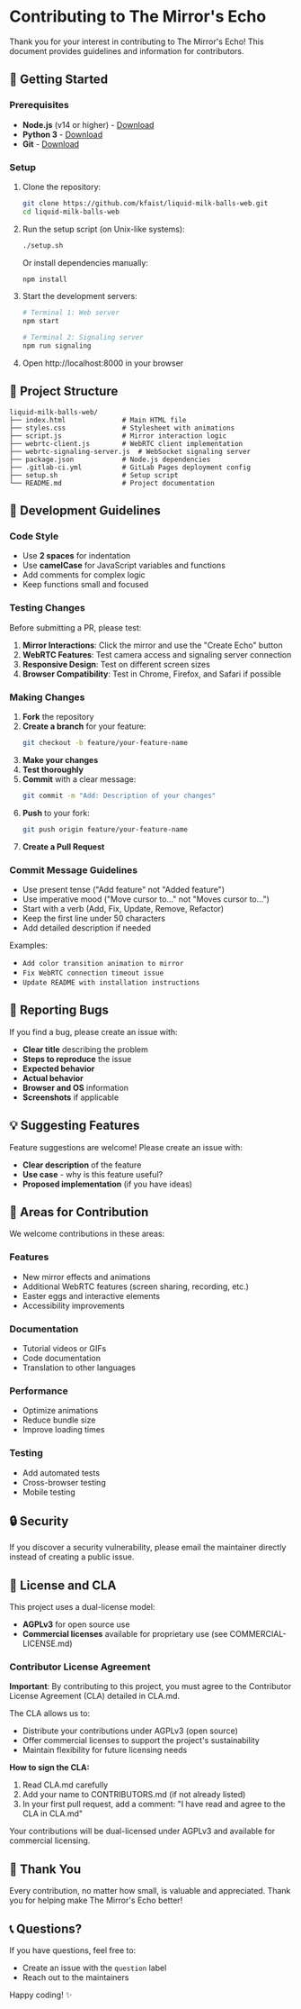 # Contributing to The Mirror's Echo

Thank you for your interest in contributing to The Mirror's Echo! This document provides guidelines and information for contributors.

## 🚀 Getting Started

### Prerequisites

- **Node.js** (v14 or higher) - [Download](https://nodejs.org/)
- **Python 3** - [Download](https://www.python.org/)
- **Git** - [Download](https://git-scm.com/)

### Setup

1. Clone the repository:
   ```bash
   git clone https://github.com/kfaist/liquid-milk-balls-web.git
   cd liquid-milk-balls-web
   ```

2. Run the setup script (on Unix-like systems):
   ```bash
   ./setup.sh
   ```

   Or install dependencies manually:
   ```bash
   npm install
   ```

3. Start the development servers:
   ```bash
   # Terminal 1: Web server
   npm start

   # Terminal 2: Signaling server
   npm run signaling
   ```

4. Open http://localhost:8000 in your browser

## 📁 Project Structure

```
liquid-milk-balls-web/
├── index.html              # Main HTML file
├── styles.css              # Stylesheet with animations
├── script.js               # Mirror interaction logic
├── webrtc-client.js        # WebRTC client implementation
├── webrtc-signaling-server.js  # WebSocket signaling server
├── package.json            # Node.js dependencies
├── .gitlab-ci.yml          # GitLab Pages deployment config
├── setup.sh                # Setup script
└── README.md               # Project documentation
```

## 🔧 Development Guidelines

### Code Style

- Use **2 spaces** for indentation
- Use **camelCase** for JavaScript variables and functions
- Add comments for complex logic
- Keep functions small and focused

### Testing Changes

Before submitting a PR, please test:

1. **Mirror Interactions**: Click the mirror and use the "Create Echo" button
2. **WebRTC Features**: Test camera access and signaling server connection
3. **Responsive Design**: Test on different screen sizes
4. **Browser Compatibility**: Test in Chrome, Firefox, and Safari if possible

### Making Changes

1. **Fork** the repository
2. **Create a branch** for your feature:
   ```bash
   git checkout -b feature/your-feature-name
   ```
3. **Make your changes**
4. **Test thoroughly**
5. **Commit** with a clear message:
   ```bash
   git commit -m "Add: Description of your changes"
   ```
6. **Push** to your fork:
   ```bash
   git push origin feature/your-feature-name
   ```
7. **Create a Pull Request**

### Commit Message Guidelines

- Use present tense ("Add feature" not "Added feature")
- Use imperative mood ("Move cursor to..." not "Moves cursor to...")
- Start with a verb (Add, Fix, Update, Remove, Refactor)
- Keep the first line under 50 characters
- Add detailed description if needed

Examples:
- `Add color transition animation to mirror`
- `Fix WebRTC connection timeout issue`
- `Update README with installation instructions`

## 🐛 Reporting Bugs

If you find a bug, please create an issue with:

- **Clear title** describing the problem
- **Steps to reproduce** the issue
- **Expected behavior**
- **Actual behavior**
- **Browser and OS** information
- **Screenshots** if applicable

## 💡 Suggesting Features

Feature suggestions are welcome! Please create an issue with:

- **Clear description** of the feature
- **Use case** - why is this feature useful?
- **Proposed implementation** (if you have ideas)

## 🎨 Areas for Contribution

We welcome contributions in these areas:

### Features
- New mirror effects and animations
- Additional WebRTC features (screen sharing, recording, etc.)
- Easter eggs and interactive elements
- Accessibility improvements

### Documentation
- Tutorial videos or GIFs
- Code documentation
- Translation to other languages

### Performance
- Optimize animations
- Reduce bundle size
- Improve loading times

### Testing
- Add automated tests
- Cross-browser testing
- Mobile testing

## 🔒 Security

If you discover a security vulnerability, please email the maintainer directly instead of creating a public issue.

## 📄 License and CLA

This project uses a dual-license model:
- **AGPLv3** for open source use
- **Commercial licenses** available for proprietary use (see COMMERCIAL-LICENSE.md)

### Contributor License Agreement

**Important**: By contributing to this project, you must agree to the Contributor License Agreement (CLA) detailed in CLA.md.

The CLA allows us to:
- Distribute your contributions under AGPLv3 (open source)
- Offer commercial licenses to support the project's sustainability
- Maintain flexibility for future licensing needs

**How to sign the CLA:**
1. Read CLA.md carefully
2. Add your name to CONTRIBUTORS.md (if not already listed)
3. In your first pull request, add a comment: "I have read and agree to the CLA in CLA.md"

Your contributions will be dual-licensed under AGPLv3 and available for commercial licensing.

## 🙏 Thank You

Every contribution, no matter how small, is valuable and appreciated. Thank you for helping make The Mirror's Echo better!

## 📞 Questions?

If you have questions, feel free to:
- Create an issue with the `question` label
- Reach out to the maintainers

Happy coding! ✨
